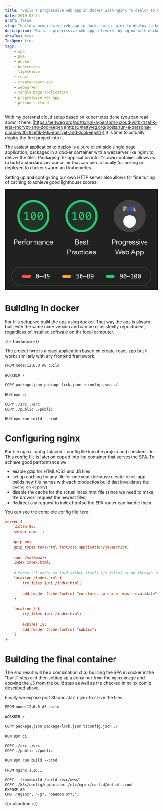 ```yaml
---
title: "Build a progressive web app in docker with nginx to deploy to kubernetes or docker swarm"
date: 2019-08-24
draft: false
slug: "build-a-progressive-web-app-in-docker-with-nginx-to-deploy-to-kubernetes-or-docker-swarm"
description: "Build a progressive web app delivered by nginx with docker to deploy it to docker swarm or kubernetes."
showToc: true
TocOpen: true
tags:
    - spa
    - pwa
    - docker
    - kubernetes
    - lighthouse
    - react
    - create-react-app
    - webworker
    - single page application
    - progressive web app
    - personal-cloud
---
```


With my personal cloud setup based on kubernetes done (you can read about it here: [https://heltweg.org/posts/run-a-personal-cloud-with-traefik-lets-encrypt-and-zookeeper/](https://heltweg.org/posts/run-a-personal-cloud-with-traefik-lets-encrypt-and-zookeeper/)) it is time to actually deploy the first project into it. 

The easiest application to deploy is a pure client side single page application, packaged in a docker container with a webserver like nginx to deliver the files. Packaging the application into it's own container allows us to build a standardized container that can be run locally for testing or deployed to docker swarm and kubernetes.

Setting up and configuring our own HTTP server also allows for fine tuning of caching to achieve good lighthouse scores:

![Lighthouse scores, don't let the bugged checkmark fool you it passes the PWA tests ;)](/img/posts/build-a-progressive-web-app-in-docker-with-nginx-to-deploy-to-kubernetes-or-docker-swarm/scores.png#center)

# Building in docker
For this setup we build the app using docker. That way the app is always built with the same node version and can be consistently reproduced, regardless of installed software on the local computer.

{{< freelance >}}

The project here is a react application based on create-react-app but it works similarly with any frontend framework:

```docker
FROM node:12.6.0 AS build

WORKDIR /

COPY package.json package-lock.json tsconfig.json ./

RUN npm ci

COPY ./src ./src
COPY ./public ./public

RUN npm run build --prod
```

# Configuring nginx
For the nginx config I placed a config file into the project and checked it in. This config file is later on copied into the container that serves the SPA. To achieve good performance we

- enable gzip for HTML/CSS and JS files
- set up caching for any file for one year (because create-react-app builds new file names with each production build that invalidates the cache on deploy)
- disable the cache for the actual index.html file (since we need to make the browser request the newest files)
- Redirect any request to index.html so the SPA router can handle them

You can see the complete config file here:
```conf
server {
    listen 80;
    server_name _;

    gzip on;
    gzip_types text/html text/css application/javascript;

    root /var/www/;
    index index.html;

    # Force all paths to load either itself (js files) or go through index.html.
    location /index.html {
        try_files $uri /index.html;

        add_header Cache-Control "no-store, no-cache, must-revalidate";    
    }

    location / {
        try_files $uri /index.html;

        expires 1y;
        add_header Cache-Control "public";
    }
}
```

# Building the final container
The end result will be a combination of a) building the SPA in  docker in the "build" step and then setting up a container from the nginx image and copying the JS from the build step as well as the checked in nginx config described above.



Finally we expose port 80 and start nginx to serve the files.

```docker
FROM node:12.6.0 AS build

WORKDIR /

COPY package.json package-lock.json tsconfig.json ./

RUN npm ci

COPY ./src ./src
COPY ./public ./public

RUN npm run build --prod

FROM nginx:1.16.1

COPY --from=build /build /var/www/
COPY ./k8s/config/nginx.conf /etc/nginx/conf.d/default.conf
EXPOSE 80
CMD ["nginx", "-g", "daemon off;"]
```

{{< aboutme >}}